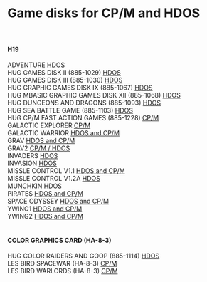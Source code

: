 # Game disks for CP/M and HDOS
<br>

#### H19

ADVENTURE
<a href="https://github.com/sebhc/sebhc/blob/master/software/games/885-1010_Adventure.h8d">HDOS</a><br>
HUG GAMES DISK II (885-1029)
<a href="https://github.com/sebhc/sebhc/blob/master/software/games/885-1029_Disk_II_Games.h8d">HDOS</a><br>
HUG GAMES DISK III (885-1030)
<a href="https://github.com/sebhc/sebhc/blob/master/software/games/885-1030_Disk_III_Games.h8d">HDOS</a><br>
HUG GRAPHIC GAMES DISK IX (885-1067)
<a href="https://github.com/sebhc/sebhc/blob/master/software/games/885-1067_Disk_XI_Graphic_Games.h8d">HDOS</a><br>
HUG MBASIC GRAPHIC GAMES DISK XII (885-1068)
<a href="https://github.com/sebhc/sebhc/blob/master/software/games/885-1068_Disk_XII_MBASIC_Graphics.h8d">HDOS</a><br>
HUG DUNGEONS AND DRAGONS (885-1093)
<a href="https://github.com/sebhc/sebhc/blob/master/software/games/885-1093_Dungeons_and_Dragons.h8d">HDOS</a><br>
HUG SEA BATTLE GAME (885-1103)
<a href="https://github.com/sebhc/sebhc/blob/master/software/games/885-1103_Sea_Battle_Game.h8d">HDOS</a><br>
HUG CP/M FAST ACTION GAMES (885-1228)
<a href="https://github.com/sebhc/sebhc/blob/master/software/games/885-1228_CPM_Fast_Action_Games.h8d">CP/M</a><br>
GALACTIC EXPLORER
<a href="https://github.com/sebhc/sebhc/blob/master/software/games/CGALEXP.H8D">CP/M</a><br>
GALACTIC WARRIOR
<a href="https://github.com/sebhc/sebhc/blob/master/software/games/HDOS_CPM_103GALACTIC_WARRIOR_V1_1_1S40T.h8d">HDOS and CP/M</a><br>
GRAV
<a href="https://github.com/sebhc/sebhc/blob/master/software/games/HCPMGRAV.H8D">HDOS and CP/M</a><br>
GRAV2
<a href="https://github.com/sebhc/sebhc/blob/master/software/games/CPM_2.2.03-4.h8d">CP/M / </a> 
<a href="https://github.com/sebhc/sebhc/blob/master/software/games/HDOS_GRAPHIC_GAMES_2.h8d">HDOS</a><br>
INVADERS
<a href="https://github.com/sebhc/sebhc/blob/master/software/games/HDOS_2_0_V214_Invaders.h8d">HDOS</a><br>
INVASION
<a href="https://github.com/sebhc/sebhc/blob/master/software/games/HDOS_101INVASION_V1_2_1S40T.h8d">HDOS</a><br>
MISSLE CONTROL V1.1
<a href="https://github.com/sebhc/sebhc/blob/master/software/games/HDOS_CPM_202MISSILE_CONTROL_V1_1_1S40T.h8d">HDOS and CP/M</a><br>
MISSLE CONTROL V1.2A
<a href="https://github.com/sebhc/sebhc/blob/master/software/games/HDOS_103MISSILE_CONTROL_V1_2A_1S40T.h8d">HDOS</a><br>
MUNCHKIN
<a href="https://github.com/sebhc/sebhc/blob/master/software/games/MUNCHKIN.H8D">HDOS</a><br>
PIRATES
<a href="https://github.com/sebhc/sebhc/blob/master/software/games/HCPMPIRA.H8D">HDOS and CP/M</a><br>
SPACE ODYSSEY
<a href="https://github.com/sebhc/sebhc/blob/master/software/games/HDOS_CPM_107SPACE_ODYSSEY_I_V1.0_1S40T.h8d">HDOS and CP/M</a><br>
YWING1
<a href="https://github.com/sebhc/sebhc/blob/master/software/games/HDOS_CPM_104Y-WING_FIGHTER_V1-0A_1S40T.h8d">HDOS and CP/M</a><br>
YWING2
<a href="https://github.com/sebhc/sebhc/blob/master/software/games/HCPMYWII.H8D">HDOS and CP/M</a><br>
<br>

#### COLOR GRAPHICS CARD (HA-8-3)

HUG COLOR RAIDERS AND GOOP (885-1114)
<a href="https://github.com/sebhc/sebhc/blob/master/software/games/885-1114_H8_Color_Raiders-Goop.h8d">HDOS</a><br>
LES BIRD SPACEWAR (HA-8-3)
<a href="https://github.com/sebhc/sebhc/blob/master/software/games/CPM_Assembler120A2.H8D">CP/M</a><br>
LES BIRD WARLORDS (HA-8-3)
<a href="https://github.com/sebhc/sebhc/blob/master/software/games/CPM_Assembler120A3.H8D">CP/M</a><br>
